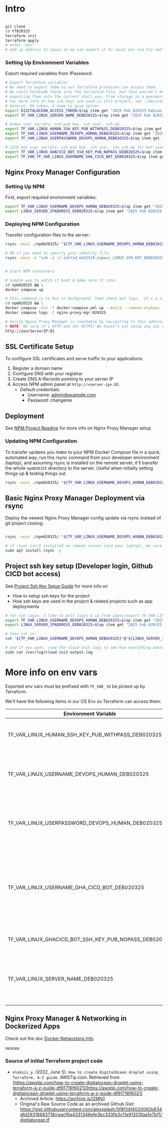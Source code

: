 # Intro

```bash

git clone
cd tf020325
terraform init
terraform apply
# enter "yes"
# add ip address to 1pass so we can export it to local env via CLI cmd

```

### Setting Up Environment Variables

Export required variables from 1Password:

```bash
# Export Terraform variables
# We need to export them so our Terraform processes can access them.
# We could hardcode these into the terraform file, but that wouldn't be as secure as
# exporting them into the current shell env, from storage in a password manager (1password in this case)
# For more info on how ssh keys are used in this project, see ./docs/GUIDE-SSH-KEY-SETUP.md
# General: DO token, & name to give server
export DIGITALOCEAN_ACCESS_TOKEN=$(op item get "2025 Feb 020325 Debian project" --fields label=DIGITAL_OCEAN_TOKEN_DEB020325) &&
export TF_VAR_LINUX_SERVER_NAME_DEB020325=$(op item get "2025 Feb 020325 Debian project" --fields label=LINUX_SERVER_NAME_DEB020325) &&

# Human user secrets: ssh pub key, ssh user, ssh pw
export TF_VAR_LINUX_HUMAN_SSH_KEY_PUB_WITHPASS_DEB020325=$(op item get "2025 Feb 020325 Debian project" --fields label=id_ed25519_withpass_DO_TF_HUMAN_PUB_SSH_KEY_DEB020325) &&
export TF_VAR_LINUX_USERNAME_DEVOPS_HUMAN_DEB020325=$(op item get "2025 Feb 020325 Debian project" --fields label=LINUX_USERNAME_DEVOPS_HUMAN_DEB020325) &&
export TF_VAR_LINUX_USERPASSWORD_DEVOPS_HUMAN_DEB020325=$(op item get "2025 Feb 020325 Debian project" --fields label=LINUX_USERPASSWORD_DEVOPS_HUMAN_DEB020325) &&

# CICD bot user secrets: ssh pub key, ssh user, (no ssh pw for bot user)
export TF_VAR_LINUX_GHACICD_BOT_SSH_KEY_PUB_NOPASS_DEB020325=$(op item get "2025 Feb 020325 Debian project" --fields label=id_ed25519_nopass_GHACICD_BOT_PUB_SSH_KEY_DEB020325) &&
export TF_VAR_TF_VAR_LINUX_USERNAME_GHA_CICD_BOT_DEB020325=$(op item get "2025 Feb 020325 Debian project" --fields label=LINUX_USERNAME_GHA_CICD_BOT_DEB020325)
```

## Nginx Proxy Manager Configuration

### Setting Up NPM

First, export required environment variables:

```bash
export TF_VAR_LINUX_USERNAME_DEVOPS_HUMAN_DEB020325=$(op item get "2025 Feb 020325 Debian project" --fields label=LINUX_USERNAME_DEVOPS_HUMAN_DEB020325) && \
export LINUX_SERVER_IPADDRESS_DEB020325=$(op item get "2025 Feb 020325 Debian project" --fields label=LINUX_SERVER_IPADDRESS_DEB020325)
```

### Deploying NPM Configuration

Transfer configuration files to the server:

```bash
rsync -avvz ./npm020325/ "${TF_VAR_LINUX_USERNAME_DEVOPS_HUMAN_DEB020325}"@"${LINUX_SERVER_IPADDRESS_DEB020325}":~/npm020325

# OR if you need to specify your identity file:
rsync -avvz -e "ssh -i ~/.ssh/id_ed25519_nopass_LINUX_SSH_KEY_DEB020325" ./npm020325/ "${TF_VAR_LINUX_USERNAME_DEVOPS_HUMAN_DEB020325}"@"${LINUX_SERVER_IPADDRESS_DEB020325}":~/npm020325


# Start NPM containers

# Simple way to watch it boot & make sure it runs:
cd npm020325 && \
docker compose up

# This command is to Run in background, then check out logs.  It's a nice way to view the running container, while leaving it running after you exit the logs view.:
cd npm020325 && \
docker compose -vvv -f docker-compose.yml up --build --remove-orphans -d && \
docker compose logs -f nginx-proxy-mgr-020325

# Verify Nginx Proxy Manager is reachable by navigating to this address on your browser:
# NOTE: Be sure it's HTTP and not HTTPS! We haven't yet setup any SSL certs, so HTTPS won't reach anything
http://yourServerIP:81
```

## SSL Certificate Setup

To configure SSL certificates and serve traffic to your applications:

1. Register a domain name
2. Configure DNS with your registrar
3. Create DNS A-Records pointing to your server IP
4. Access NPM admin panel at `http://<server-ip>:81`
   - Default credentials:
     - Username: admin@example.com
     - Password: changeme

## Deployment

See [NPM Project Readme](./npm020325/README.md) for more info on Nginx Proxy Manager setup

### Updating NPM Configuration

To transfer updates you make to your NPM Docker Compose file in a quick, automated way, run this rsync command from your developer environment (laptop), and assuming rsync is installed on the remote server, it'll transfer the whole `npm020325` directory to the server. Useful when initially setting things up & testing things out.

```bash
rsync -avvz ./npm020325/ "${TF_VAR_LINUX_USERNAME_DEVOPS_HUMAN_DEB020325}"@"${LINUX_SERVER_IPADDRESS_DEB020325}":~/npm020325

```

## Basic Nginx Proxy Manager Deployment via rsync

Deploy the newest Nginx Proxy Manager config update via rsync instead of git project cloning:

```bash

rsync -avvz ./npm020325/ "${TF_VAR_LINUX_USERNAME_DEVOPS_HUMAN_DEB020325}"@"${LINUX_SERVER_IPADDRESS_DEB020325}":~/npm020325

# if rsync isn't installed on remote server (and your laptop), be sure to install it first.  For debian, for example:
sudo apt install rsync -y

```

## Project ssh key setup (Developer login, Github CICD bot access)

See [Project Ssh Key Setup Guide](./docs/GUIDE-SSH-KEY-SETUP.md) for more info on

- How to setup ssh keys for the project
- How ssh keys are used in the project & related projects such as app deployments

```bash
# for ssh login, I like to pull login & ip from 1pass:export TF_VAR_LINUX_USERNAME_DEVOPS_HUMAN_DEB020325=$(op item get "2025 Feb 020325 Debian project" --fields label=LINUX_USERNAME_DEVOPS_HUMAN_DEB020325) && \
export TF_VAR_LINUX_USERNAME_DEVOPS_HUMAN_DEB020325=$(op item get "2025 Feb 020325 Debian project" --fields label=LINUX_USERNAME_DEVOPS_HUMAN_DEB020325) && \
export LINUX_SERVER_IPADDRESS_DEB020325=$(op item get "2025 Feb 020325 Debian project" --fields label=LINUX_SERVER_IPADDRESS_DEB020325)

# then ssh in:
ssh "${TF_VAR_LINUX_USERNAME_DEVOPS_HUMAN_DEB020325}"@"${LINUX_SERVER_IPADDRESS_DEB020325}"

# and if you want, view the cloud-init logs to see how everything booted & make sure cloud init installed what it's supposed to (see bottom of ./terraform-server--Debian-Jan2025-PortfolioEtc/yamlScripts/with-envVars.yaml file)
sudo cat /var/log/cloud-init-output.log
```

# More info on env vars

Exported env vars must be prefixed with `TF_VAR_` to be picked up by Terraform.

We'll have the following items in our OS Env so Terraform can access them:

| Environment Variable                                  | Notes                                                                                                                     | Example Value                                                                                                                                |
| ----------------------------------------------------- | ------------------------------------------------------------------------------------------------------------------------- | -------------------------------------------------------------------------------------------------------------------------------------------- |
| TF_VAR_LINUX_HUMAN_SSH_KEY_PUB_WITHPASS_DEB020325     | Pub ssh key for human dev user. Used during ssh login                                                                     | [More Info](https://docs.github.com/en/authentication/connecting-to-github-with-ssh/generating-a-new-ssh-key-and-adding-it-to-the-ssh-agent) |
| TF_VAR_LINUX_USERNAME_DEVOPS_HUMAN_DEB020325          | Username to setup as Server's first user. You'll use it during ssh login                                                  | bobDev                                                                                                                                       |
| TF_VAR_LINUX_USERPASSWORD_DEVOPS_HUMAN_DEB020325      | User's password to setup for Server's first user. You'll use it during ssh login                                          |                                                                                                                                              |
| TF_VAR_LINUX_USERNAME_GHA_CICD_BOT_DEB020325          | Username for CICD Bot to use. The server is setup with this as a user, so a CICD Runner bot can ssh in to deploy projects | githubCICDBotUser                                                                                                                            |
| TF_VAR_LINUX_GHACICD_BOT_SSH_KEY_PUB_NOPASS_DEB020325 | Pub ssh key for Github CICD Bot user                                                                                      | [More Info](https://docs.github.com/en/authentication/connecting-to-github-with-ssh/generating-a-new-ssh-key-and-adding-it-to-the-ssh-agent) |
| TF_VAR_LINUX_SERVER_NAME_DEB020325                    | Used by DigitalOcean to give the server a name. Shows up in DO Dashboard                                                  | server020325-debianNpm                                                                                                                       |

## Nginx Proxy Manager & Networking in Dockerized Apps

Check out the doc [Docker Networking Info](./docs/DOCKER-NETWORK-INFO.md)

rences

### Source of initial Terraform project code

- `oleksii_y`. (2022, June 5). `How to create DigitalOcean droplet using Terraform. A-Z guide`. AWSTip.com. Retrieved from [https://awstip.com/how-to-create-digitalocean-droplet-using-terraform-a-z-guide-df91716f6021](https://awstip.com/how-to-create-digitalocean-droplet-using-terraform-a-z-guide-df91716f6021)
  - Archived Article: https://archive.is/I2Mh0
  - Original's Raw Source Code as an archived Github Gist: https://gist.githubusercontent.com/alexsplash/5f8f34f4020092b634dfd29316683718/raw/f6a4331346efe3bc333fb3cf1e91203faa1e7bf1/digitalocean.tf
